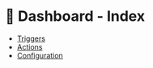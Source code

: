 # 🔎 Dashboard - Index

- [Triggers](./triggers/Triggers.md)
- [Actions](./actions/Actions.md)
- [Configuration](./configuration/Configuration.md)
